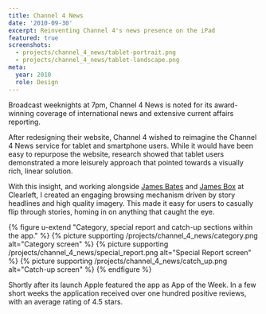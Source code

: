 ```yaml
---
title: Channel 4 News
date: '2010-09-30'
excerpt: Reinventing Channel 4's news presence on the iPad
featured: true
screenshots:
  - projects/channel_4_news/tablet-portrait.png
  - projects/channel_4_news/tablet-landscape.png
meta:
  year: 2010
  role: Design
---
```

Broadcast weeknights at 7pm, Channel 4 News is noted for its award-winning coverage of international news and extensive current affairs reporting.

After redesigning their website, Channel 4 wished to reimagine the Channel 4 News service for tablet and smartphone users. While it would have been easy to repurpose the website, research showed that tablet users demonstrated a more leisurely approach that pointed towards a visually rich, linear solution.

With this insight, and working alongside [James Bates][1] and [James Box][2] at Clearleft, I created an engaging browsing mechanism driven by story headlines and high quality imagery. This made it easy for users to casually flip through stories, homing in on anything that caught the eye.

{% figure u-extend "Category, special report and catch-up sections within the app." %}
{% picture supporting /projects/channel_4_news/category.png alt="Category screen" %}
{% picture supporting /projects/channel_4_news/special_report.png alt="Special Report screen" %}
{% picture supporting /projects/channel_4_news/catch_up.png alt="Catch-up screen" %}
{% endfigure %}

Shortly after its launch Apple featured the app as App of the Week. In a few short weeks the application received over one hundred positive reviews, with an average rating of 4.5 stars.

[1]: http://clearleft.com/is/james-bates/
[2]: http://clearleft.com/is/james-box/
